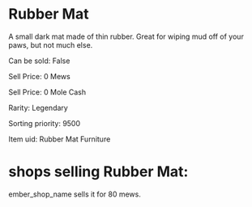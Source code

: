 # Rubber Mat

A small dark mat made of thin rubber. Great for wiping mud off of your paws, but not much else.

Can be sold: False

Sell Price: 0 Mews

Sell Price: 0 Mole Cash

Rarity: Legendary

Sorting priority: 9500

Item uid: Rubber Mat Furniture

# shops selling Rubber Mat:

ember_shop_name sells it for 80 mews.
